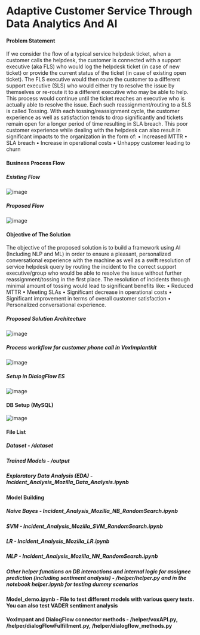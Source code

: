 # Adaptive Customer Service Through Data Analytics And AI

#### Problem Statement

If we consider the flow of a typical service helpdesk ticket, when a customer calls the helpdesk, the customer is connected with a support executive (aka FLS) who would log the helpdesk ticket (in case of new ticket) or provide the current status of the ticket (in case of existing open ticket). The FLS executive would then route the customer to a different support executive (SLS) who would either try to resolve the issue by themselves or re-route it to a different executive who may be able to help. This process would continue until the ticket reaches an executive who is actually able to resolve the issue.
Each such reassignment/routing to a SLS is called Tossing. With each tossing/reassignment cycle, the customer experience as well as satisfaction tends to drop significantly and tickets remain open for a longer period of time resulting in SLA breach. This poor customer experience while dealing with the helpdesk can also result in significant impacts to the organization in the form of:
• Increased MTTR
• SLA breach
• Increase in operational costs
• Unhappy customer leading to churn

#### Business Process Flow
##### Existing Flow
![image](https://user-images.githubusercontent.com/10474901/187494955-5f35b48a-2913-4fd2-a5e8-593f57e11c97.png)

##### Proposed Flow
![image](https://user-images.githubusercontent.com/10474901/187495066-121817e5-11a9-45f5-a88d-77d206eef4ee.png)

#### Objective of The Solution
The objective of the proposed solution is to build a framework using AI (Including NLP and ML) in order to ensure a pleasant, personalized conversational experience with the machine as well as a swift resolution of service helpdesk query by routing the incident to the correct support executive/group who would be able to resolve the issue without further reassignment/tossing in the first place. The resolution of incidents through minimal amount of tossing would lead to significant benefits like:
• Reduced MTTR
• Meeting SLAs
• Significant decrease in operational costs
• Significant improvement in terms of overall customer satisfaction
• Personalized conversational experience.

##### Proposed Solution Architecture
![image](https://user-images.githubusercontent.com/10474901/187495311-a6eae926-fb2c-4245-b4ba-ac6da6af57c4.png)

##### Process workflow for customer phone call in VoxImplantkit
![image](https://user-images.githubusercontent.com/10474901/187495538-db75bb69-e662-421f-8611-ee6840a8e6ee.png)

##### Setup in DialogFlow ES
![image](https://user-images.githubusercontent.com/10474901/189669772-c828c1b6-3985-409b-81fb-062d570e560a.png)

#### DB Setup (MySQL)
![image](https://user-images.githubusercontent.com/10474901/187301042-9de36aba-9922-4bfe-b2d6-cea7d8135eee.png)

#### File List

##### Dataset - /dataset
##### Trained Models - /output
##### Exploratory Data Analysis (EDA) - Incident_Analysis_Mozilla_Data_Analysis.ipynb
#### Model Building
##### Naive Bayes - Incident_Analysis_Mozilla_NB_RandomSearch.ipynb
##### SVM - Incident_Analysis_Mozilla_SVM_RandomSearch.ipynb
##### LR - Incident_Analysis_Mozilla_LR.ipynb
##### MLP - Incident_Analysis_Mozilla_NN_RandomSearch.ipynb
##### Other helper functions on DB interactions and internal logic for assignee prediction (including sentiment analysis) - /helper/helper.py and in the notebook helper.ipynb for testing dummy scenarios
#### Model_demo.ipynb - File to test different models with various query texts. You can also test VADER sentiment analysis
#### VoxImpant and DialogFlow connector methods - /helper/voxAPI.py,  /helper/dialogFlowFulfillment.py,  /helper/dialogflow_methods.py

